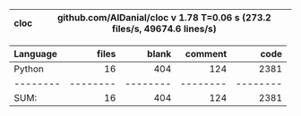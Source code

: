 cloc|github.com/AlDanial/cloc v 1.78  T=0.06 s (273.2 files/s, 49674.6 lines/s)
--- | ---

Language|files|blank|comment|code
:-------|-------:|-------:|-------:|-------:
Python|16|404|124|2381
--------|--------|--------|--------|--------
SUM:|16|404|124|2381

